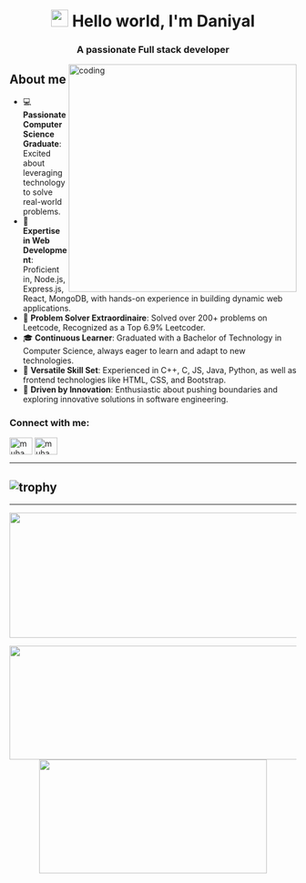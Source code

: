 

<h1 align="center"><img src="https://emojis.slackmojis.com/emojis/images/1531849430/4246/blob-sunglasses.gif?1531849430" width="30"/> Hello world, I'm Daniyal</h1>
<h3 align="center">A passionate  Full stack developer</h3>

<img align="right" alt="coding" width="400" src="https://img.etimg.com/thumb/width-1200,height-1200,imgsize-638053,resizemode-75,msid-84146083/prime/technology-and-startups/booting-up-developer-economy-how-tech-startups-are-helping-coders-build-and-test-software-faster.jpg">

## About me
- 💻 **Passionate Computer Science Graduate**: Excited about leveraging technology to solve real-world problems.
- 🚀 **Expertise in Web Development**: Proficient in, Node.js, Express.js, React, MongoDB, with hands-on experience in building dynamic web applications.
- 🌟 **Problem Solver Extraordinaire**: Solved over 200+ problems on Leetcode, Recognized as a Top 6.9% Leetcoder.
- 🎓 **Continuous Learner**: Graduated with a Bachelor of Technology in Computer Science, always eager to learn and adapt to new technologies.
- 💼 **Versatile Skill Set**: Experienced in C++, C, JS, Java, Python, as well as frontend technologies like HTML, CSS, and Bootstrap.
- 🎯 **Driven by Innovation**: Enthusiastic about pushing boundaries and exploring innovative solutions in software engineering.


<h3 align="left">Connect with me:</h3>
<p align="left">
<a href="https://www.linkedin.com/in/mohd-daniyal-ashraf/" target="blank"><img align="center" src="https://raw.githubusercontent.com/rahuldkjain/github-profile-readme-generator/master/src/images/icons/Social/linked-in-alt.svg" alt="muhammadhoud" height="30" width="40" /></a>
<a href="https://www.instagram.com/daniyal_88_/" target="blank"><img align="center" src="https://raw.githubusercontent.com/rahuldkjain/github-profile-readme-generator/master/src/images/icons/Social/instagram.svg" alt="muhammad_houd" height="30" width="40" /></a>
</p>

---
![trophy](https://github-profile-trophy.vercel.app/?username=ryo-ma&theme=onedark)
---

---
<p align="center">
  <img width="800" height="220" src="https://streak-stats.demolab.com?user=Mohd-daniyal-ashraf&theme=highcontrast&hide_border=true&border_radius=5&card_width=800">
</p>



<p align="center">
  <img width="600" height="200" src="https://github-readme-stats.vercel.app/api?username=Mohd-daniyal-ashraf&show_icons=true&theme=vision-friendly-dark">
  <img width="400" height="200" src="https://github-readme-stats.vercel.app/api/top-langs/?username=Mohd-daniyal-ashraf&size_weight=0.15&count_weight=0.5&layout=compact&theme=vision-friendly-dark">
</p>

<div id="header" align="center">
  <img src="https://komarev.com/ghpvc/?username=Mohd-daniyal-ashraf&style=for-the-badge&color=orange" alt=""/>
</div>



